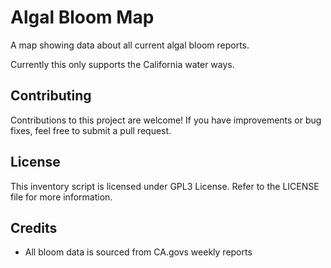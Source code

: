 # Algal Bloom Map

A map showing data about all current algal bloom reports.

Currently this only supports the California water ways.

## Contributing

Contributions to this project are welcome! If you have improvements or bug fixes, feel free to submit a pull request.

## License

This inventory script is licensed under GPL3 License. Refer to the LICENSE file for more information.

## Credits

- All bloom data is sourced from CA.govs weekly reports
